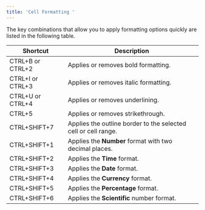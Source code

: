 ```yaml
---
title: 'Cell Formatting '
---
```

The key combinations that allow you to apply formatting options quickly are listed in the following table.

| Shortcut | Description |
|---|---|
| CTRL+B or CTRL+2 | Applies or removes bold formatting. |
| CTRL+I or CTRL+3 | Applies or removes italic formatting. |
| CTRL+U or CTRL+4 | Applies or removes underlining. |
| CTRL+5 | Applies or removes strikethrough. |
| CTRL+SHIFT+7 | Applies the outline border to the selected cell or cell range. |
| CTRL+SHIFT+1 | Applies the **Number** format with two decimal places. |
| CTRL+SHIFT+2 | Applies the **Time** format. |
| CTRL+SHIFT+3 | Applies the **Date** format. |
| CTRL+SHIFT+4 | Applies the **Currency** format. |
| CTRL+SHIFT+5 | Applies the **Percentage** format. |
| CTRL+SHIFT+6 | Applies the **Scientific** number format. |